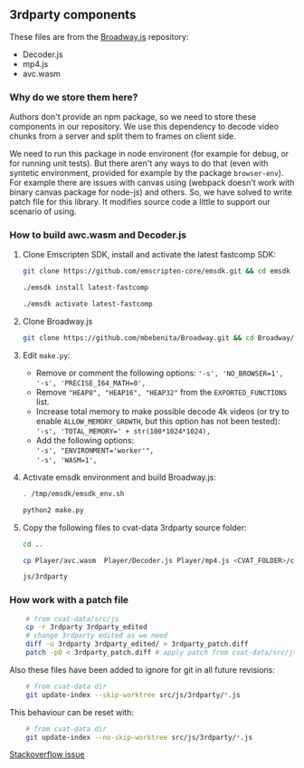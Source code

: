 ## 3rdparty components

These files are from the [Broadway.js](https://github.com/mbebenita/Broadway) repository:
- Decoder.js
- mp4.js
- avc.wasm

### Why do we store them here?

Authors don't provide an npm package, so we need to store these components in our repository.
We use this dependency to decode video chunks from a server and split them to frames on client side.

We need to run this package in node environent (for example for debug, or for running unit tests).
But there aren't any ways to do that (even with syntetic environment, provided for example by the package ``browser-env``).
For example there are issues with canvas using (webpack doesn't work with binary canvas package for node-js) and others.
So, we have solved to write patch file for this library.
It modifies source code a little to support our scenario of using.

### How to build awc.wasm and Decoder.js
1. Clone Emscripten SDK, install and activate the latest fastcomp SDK:
   ```sh
   git clone https://github.com/emscripten-core/emsdk.git && cd emsdk
   ```
   ```sh
   ./emsdk install latest-fastcomp
   ```
   ```sh
   ./emsdk activate latest-fastcomp
   ```

1. Clone Broadway.js
   ```sh
   git clone https://github.com/mbebenita/Broadway.git && cd Broadway/Decoder
   ```

1. Edit `make.py`:
   - Remove or comment the following options:
     `'-s', 'NO_BROWSER=1',`\
     `'-s', 'PRECISE_I64_MATH=0',`
   - Remove `"HEAP8", "HEAP16", "HEAP32"` from the `EXPORTED_FUNCTIONS` list.
   - Increase total memory to make possible decode 4k videos
   (or try to enable `ALLOW_MEMORY_GROWTH`, but this option has not been tested):\
       `'-s', 'TOTAL_MEMORY=' + str(100*1024*1024),`
   - Add the following options:\
     `'-s', "ENVIRONMENT='worker'",`\
     `'-s', 'WASM=1',`

1. Activate emsdk environment and build Broadway.js:
   ```sh
   . /tmp/emsdk/emsdk_env.sh
   ```
   ```sh
   python2 make.py
   ```

1. Copy the following files to cvat-data 3rdparty source folder:
   ```sh
   cd ..
   ```
   ```sh
   cp Player/avc.wasm  Player/Decoder.js Player/mp4.js <CVAT_FOLDER>/cvat-data/src/
   ```
   ```sh
   js/3rdparty
   ```

### How work with a patch file
```bash
    # from cvat-data/src/js
    cp -r 3rdparty 3rdparty_edited
    # change 3rdparty edited as we need
    diff -u 3rdparty 3rdparty_edited/ > 3rdparty_patch.diff
    patch -p0 < 3rdparty_patch.diff # apply patch from cvat-data/src/js
```

Also these files have been added to ignore for git in all future revisions:
```bash
    # from cvat-data dir
    git update-index --skip-worktree src/js/3rdparty/*.js
```

This behaviour can be reset with:
```bash
    # from cvat-data dir
    git update-index --no-skip-worktree src/js/3rdparty/*.js
```

[Stackoverflow issue](https://stackoverflow.com/questions/4348590/how-can-i-make-git-ignore-future-revisions-to-a-file)
